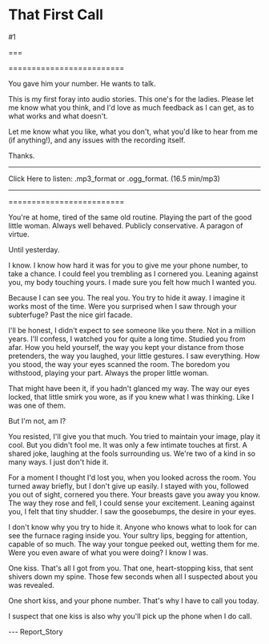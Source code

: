 That First Call
===============
#1 

 

 

===

========================= 

 You gave him your number. He wants to talk. 

 This is my first foray into audio stories. This one's for the ladies. Please let me know what you think, and I'd love as much feedback as I can get, as to what works and what doesn't. 

 Let me know what you like, what you don't, what you'd like to hear from me (if anything!), and any issues with the recording itself. 

 Thanks. 

 * * * * * 

 Click Here to listen: .mp3_format or .ogg_format. (16.5 min/mp3) 

 * * * * * 

 ========================= 

 You're at home, tired of the same old routine. Playing the part of the good little woman. Always well behaved. Publicly conservative. A paragon of virtue. 

 Until yesterday. 

 I know. I know how hard it was for you to give me your phone number, to take a chance. I could feel you trembling as I cornered you. Leaning against you, my body touching yours. I made sure you felt how much I wanted you. 

 Because I can see you. The real you. You try to hide it away. I imagine it works most of the time. Were you surprised when I saw through your subterfuge? Past the nice girl facade. 

 I'll be honest, I didn't expect to see someone like you there. Not in a million years. I'll confess, I watched you for quite a long time. Studied you from afar. How you held yourself, the way you kept your distance from those pretenders, the way you laughed, your little gestures. I saw everything. How you stood, the way your eyes scanned the room. The boredom you withstood, playing your part. Always the proper little woman. 

 That might have been it, if you hadn't glanced my way. The way our eyes locked, that little smirk you wore, as if you knew what I was thinking. Like I was one of them. 

 But I'm not, am I? 

 You resisted, I'll give you that much. You tried to maintain your image, play it cool. But you didn't fool me. It was only a few intimate touches at first. A shared joke, laughing at the fools surrounding us. We're two of a kind in so many ways. I just don't hide it. 

 For a moment I thought I'd lost you, when you looked across the room. You turned away briefly, but I don't give up easily. I stayed with you, followed you out of sight, cornered you there. Your breasts gave you away you know. The way they rose and fell, I could sense your excitement. Leaning against you, I felt that tiny shudder. I saw the goosebumps, the desire in your eyes. 

 I don't know why you try to hide it. Anyone who knows what to look for can see the furnace raging inside you. Your sultry lips, begging for attention, capable of so much. The way your tongue peeked out, wetting them for me. Were you even aware of what you were doing? I know I was. 

 One kiss. That's all I got from you. That one, heart-stopping kiss, that sent shivers down my spine. Those few seconds when all I suspected about you was revealed. 

 One short kiss, and your phone number. That's why I have to call you today. 

 I suspect that one kiss is also why you'll pick up the phone when I do call. 

 --- Report_Story 

